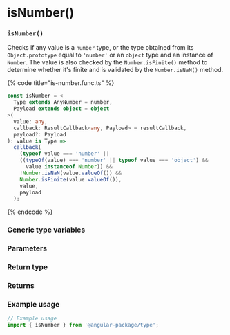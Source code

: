 # isNumber()

### `isNumber()`

Checks if any value is a `number` type, or the type obtained from its `Object.prototype` equal to `'number'` or an `object` type and an instance of `Number`. The value is also checked by the `Number.isFinite()` method to determine whether it's finite and is validated by the `Number.isNaN()` method.

{% code title="is-number.func.ts" %}
```typescript
const isNumber = <
  Type extends AnyNumber = number,
  Payload extends object = object
>(
  value: any,
  callback: ResultCallback<any, Payload> = resultCallback,
  payload?: Payload
): value is Type =>
  callback(
    (typeof value === 'number' ||
    ((typeOf(value) === 'number' || typeof value === 'object') &&
      value instanceof Number)) &&
    !Number.isNaN(value.valueOf()) &&
    Number.isFinite(value.valueOf()),
    value,
    payload
  );
```
{% endcode %}

### Generic type variables

### Parameters

### Return type

### Returns

### Example usage

```typescript
// Example usage
import { isNumber } from '@angular-package/type';

```

